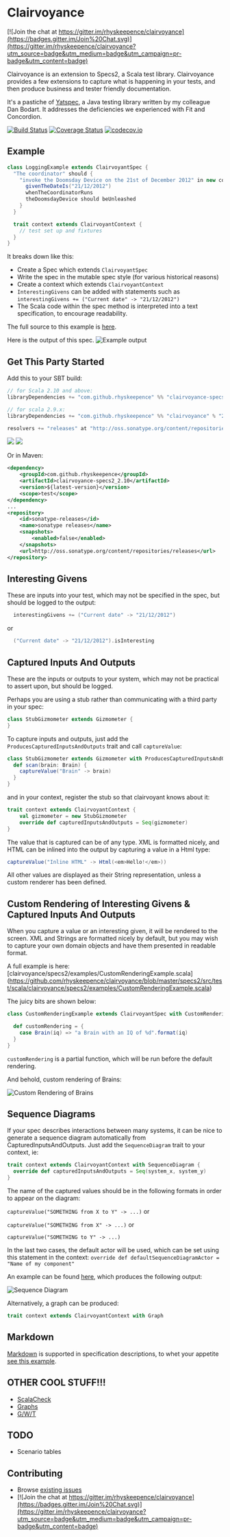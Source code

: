 Clairvoyance
============

[![Join the chat at https://gitter.im/rhyskeepence/clairvoyance](https://badges.gitter.im/Join%20Chat.svg)](https://gitter.im/rhyskeepence/clairvoyance?utm_source=badge&utm_medium=badge&utm_campaign=pr-badge&utm_content=badge)

Clairvoyance is an extension to Specs2, a Scala test library. Clairvoyance provides a few extensions to capture what is
happening in your tests, and then produce business and tester friendly documentation.

It's a pastiche of [Yatspec](http://code.google.com/p/yatspec), a Java testing library written by my colleague Dan
Bodart. It addresses the deficiencies we experienced with Fit and Concordion.

[![Build Status](https://secure.travis-ci.org/rhyskeepence/clairvoyance.svg)](http://travis-ci.org/rhyskeepence/clairvoyance) [![Coverage Status](https://coveralls.io/repos/rhyskeepence/clairvoyance/badge.svg?branch=master&service=github)](https://coveralls.io/github/rhyskeepence/clairvoyance?branch=master) [![codecov.io](https://codecov.io/github/rhyskeepence/clairvoyance/coverage.svg?branch=master)](https://codecov.io/github/rhyskeepence/clairvoyance?branch=master&view=all)

Example
-------

```scala
class LoggingExample extends ClairvoyantSpec {
  "The coordinator" should {
    "invoke the Doomsday Device on the 21st of December 2012" in new context {
      givenTheDateIs("21/12/2012")
      whenTheCoordinatorRuns
      theDoomsdayDevice should beUnleashed
    }
  }

  trait context extends ClairvoyantContext {
    // test set up and fixtures
  }
}
```

It breaks down like this:

* Create a Spec which extends `ClairvoyantSpec`
* Write the spec in the mutable spec style (for various historical reasons)
* Create a context which extends `ClairvoyantContext`
* `InterestingGivens` can be added with statements such as `interestingGivens += ("Current date" -> "21/12/2012")`
* The Scala code within the spec method is interpreted into a text specification, to encourage readability.

The full source to this example is [here](https://github.com/rhyskeepence/clairvoyance/blob/master/specs2/src/test/scala/clairvoyance/specs2/examples/LoggingExample.scala).

Here is the output of this spec.
![Example output](http://github.com/rhyskeepence/clairvoyance/raw/master/doc/example-output.jpg)

Get This Party Started
----------------------

Add this to your SBT build:

```scala
// for Scala 2.10 and above:
libraryDependencies += "com.github.rhyskeepence" %% "clairvoyance-specs2" % <latest-version>

// for scala 2.9.x:
libraryDependencies += "com.github.rhyskeepence" %% "clairvoyance" % "27"

resolvers += "releases" at "http://oss.sonatype.org/content/repositories/releases"
```

[<img src="https://img.shields.io/maven-central/v/com.github.rhyskeepence/clairvoyance-core_2.10*.svg?label=latest%20version%20for%202.10"/>](http://search.maven.org/#search%7Cga%7C1%7Cg%3Acom.github.rhyskeepence%20a%3Aclairvoyance-core_2.10) [<img src="https://img.shields.io/maven-central/v/com.github.rhyskeepence/clairvoyance-core_2.11*.svg?label=latest%20version%20for%202.11"/>](http://search.maven.org/#search%7Cga%7C1%7Cg%3Acom.github.rhyskeepence%20a%3Aclairvoyance-core_2.11)

Or in Maven:

```xml
<dependency>
    <groupId>com.github.rhyskeepence</groupId>
    <artifactId>clairvoyance-specs2_2.10</artifactId>
    <version>${latest-version}</version>
    <scope>test</scope>
</dependency>
...
<repository>
    <id>sonatype-releases</id>
    <name>sonatype releases</name>
    <snapshots>
        <enabled>false</enabled>
    </snapshots>
    <url>http://oss.sonatype.org/content/repositories/releases</url>
</repository>
```

Interesting Givens
------------------

These are inputs into your test, which may not be specified in the spec, but should be logged to the output:

```scala
  interestingGivens += ("Current date" -> "21/12/2012")
```

or

```scala
  ("Current date" -> "21/12/2012").isInteresting
```


Captured Inputs And Outputs
---------------------------

These are the inputs or outputs to your system, which may not be practical to assert upon, but should be logged.

Perhaps you are using a stub rather than communicating with a third party in your spec:

```scala
class StubGizmometer extends Gizmometer {
}
```

To capture inputs and outputs, just add the `ProducesCapturedInputsAndOutputs` trait and call `captureValue`:

```scala
class StubGizmometer extends Gizmometer with ProducesCapturedInputsAndOutputs {
  def scan(brain: Brain) {
    captureValue("Brain" -> brain)
  }
}
```

and in your context, register the stub so that clairvoyant knows about it:

```scala
trait context extends ClairvoyantContext {
    val gizmometer = new StubGizmometer
    override def capturedInputsAndOutputs = Seq(gizmometer)
}
```

The value that is captured can be of any type. XML is formatted nicely, and HTML can be inlined into the output
by capturing a value in a Html type:

```scala
captureValue("Inline HTML" -> Html(<em>Hello!</em>))
```

All other values are displayed as their String representation, unless a custom renderer has been defined.

Custom Rendering of Interesting Givens & Captured Inputs And Outputs
--------------------------------------------------------------------

When you capture a value or an interesting given, it will be rendered to the screen. XML and Strings are formatted
nicely by default, but you may wish to capture your own domain objects and have them presented in readable format.

A full example is here: [clairvoyance/specs2/examples/CustomRenderingExample.scala]
(https://github.com/rhyskeepence/clairvoyance/blob/master/specs2/src/test/scala/clairvoyance/specs2/examples/CustomRenderingExample.scala)

The juicy bits are shown below:

```scala
class CustomRenderingExample extends ClairvoyantSpec with CustomRendering {

  def customRendering = {
    case Brain(iq) => "a Brain with an IQ of %d".format(iq)
  }
}
```

`customRendering` is a partial function, which will be run before the default rendering.

And behold, custom rendering of Brains:

![Custom Rendering of Brains](http://github.com/rhyskeepence/clairvoyance/raw/master/doc/custom-rendering.jpg)

Sequence Diagrams
-----------------

If your spec describes interactions between many systems, it can be nice to generate a sequence diagram automatically
from CapturedInputsAndOutputs. Just add the `SequenceDiagram` trait to your context, ie:

```scala
trait context extends ClairvoyantContext with SequenceDiagram {
  override def capturedInputsAndOutputs = Seq(system_x, system_y)
}
```

The name of the captured values should be in the following formats in order to appear on the diagram:

`captureValue("SOMETHING from X to Y" -> ...)` or

`captureValue("SOMETHING from X" -> ...)` or

`captureValue("SOMETHING to Y" -> ...)`

In the last two cases, the default actor will be used, which can be set using this statement in the context:
`override def defaultSequenceDiagramActor = "Name of my component"`

An example can be found [here](https://github.com/rhyskeepence/clairvoyance/blob/master/specs2/src/test/scala/clairvoyance/specs2/examples/SequenceDiagramExample.scala),
which produces the following output:

![Sequence Diagram](http://github.com/rhyskeepence/clairvoyance/raw/master/doc/sequence.jpg)

Alternatively, a graph can be produced:

```scala
trait context extends ClairvoyantContext with Graph
```

Markdown
--------

[Markdown](http://en.wikipedia.org/wiki/Markdown) is supported in specification descriptions, to whet your appetite
[see this example](https://github.com/rhyskeepence/clairvoyance/blob/master/specs2/src/test/scala/clairvoyance/specs2/examples/MarkdownExample.scala).

OTHER COOL STUFF!!!
-------------------

* [ScalaCheck](https://github.com/rhyskeepence/clairvoyance/blob/master/specs2/src/test/scala/clairvoyance/specs2/examples/ScalaCheckExample.scala)
* [Graphs](https://github.com/rhyskeepence/clairvoyance/blob/master/specs2/src/test/scala/clairvoyance/specs2/examples/GraphExample.scala)
* [G/W/T](https://github.com/rhyskeepence/clairvoyance/blob/master/specs2/src/test/scala/clairvoyance/specs2/examples/GivenWhenThenExample.scala)

TODO
----

* Scenario tables

Contributing
------------

* Browse [existing issues](https://github.com/rhyskeepence/clairvoyance/issues)
* [![Join the chat at https://gitter.im/rhyskeepence/clairvoyance](https://badges.gitter.im/Join%20Chat.svg)](https://gitter.im/rhyskeepence/clairvoyance?utm_source=badge&utm_medium=badge&utm_campaign=pr-badge&utm_content=badge)
